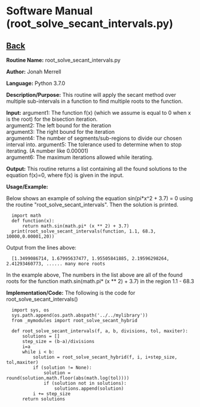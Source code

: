 # Software Manual (root_solve_secant_intervals.py)

## [Back](softwaremanual.md)

**Routine Name:**           root_solve_secant_intervals.py

**Author:** Jonah Merrell

**Language:** Python 3.7.0

**Description/Purpose:** This routine will apply the secant method over multiple sub-intervals in a function to find multiple roots to the function.

**Input:** argument1: The function f(x) (which we assume is equal to 0 when x is the root) for the bisection iteration.<br>
		   argument2: The left bound for the iteration<br>
		   argument3: The right bound for the iteration<br>
           argument4: The number of segments/sub-regions to divide our chosen interval into.
		   argument5: The tolerance used to determine when to stop iterating. (A number like 0.00001)<br>
		   argument6: The maximum iterations allowed while iterating.<br>
		   
**Output:** This routine returns a list containing all the found solutions to the equation f(x)=0, where f(x) is given in the input.

**Usage/Example:**

Below shows an example of solving the equation sin(pi*x^2 + 3.7) = 0 using the routine "root_solve_secant_intervals".
 Then the solution is printed. 

      import math
	  def function(x):
          return math.sin(math.pi* (x ** 2) + 3.7)
      print(root_solve_secant_intervals(function, 1.1, 68.3, 10000,0.00001,20))


Output from the lines above:

      [1.3499086714, 1.67995637477, 1.95505841885, 2.19596298264, 2.41293460773, ...... many more roots

In the example above, The numbers in the list above are all of the found roots for the function math.sin(math.pi* (x ** 2) + 3.7) in the region 1.1 - 68.3

**Implementation/Code:** The following is the code for root_solve_secant_intervals()
      
      import sys, os
      sys.path.append(os.path.abspath('../../mylibrary'))
      from _mymodules import root_solve_secant_hybrid
      
      def root_solve_secant_intervals(f, a, b, divisions, tol, maxiter):
          solutions = []
          step_size = (b-a)/divisions
          i=a
          while i < b:
              solution = root_solve_secant_hybrid(f, i, i+step_size, tol,maxiter)
              if (solution != None):
                  solution = round(solution,math.floor(abs(math.log(tol))))
                  if (solution not in solutions):
                      solutions.append(solution)
              i += step_size
          return solutions

